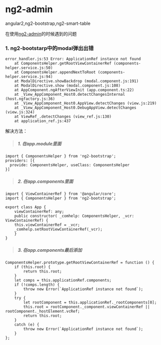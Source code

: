 # ng2-admin
angular2,ng2-bootstrap,ng2-smart-table

在使用[ng2-admin](https://akveo.github.io/ng2-admin/articles/001-getting-started/)的时候遇到的问题

### 1.  ng2-bootstarp中的modal弹出出错

```
error_handler.js:53 Error: ApplicationRef instance not found
    at ComponentsHelper.getRootViewContainerRef (components-helper.service.js:50)
    at ComponentsHelper.appendNextToRoot (components-helper.service.js:94)
    at ModalDirective.showBackdrop (modal.component.js:191)
    at ModalDirective.show (modal.component.js:108)
    at AppComponent.ngAfterViewInit (app.component.ts:22)
    at _View_AppComponent_Host0.detectChangesInternal (host.ngfactory.js:36)
    at _View_AppComponent_Host0.AppView.detectChanges (view.js:219)
    at _View_AppComponent_Host0.DebugAppView.detectChanges (view.js:324)
    at ViewRef_.detectChanges (view_ref.js:130)
    at application_ref.js:437
```

解决方法：

>##### 1.  在app.module里面

```
import { ComponentsHelper } from 'ng2-bootstrap';
providers: [{
  provide: ComponentsHelper, useClass: ComponentsHelper
}]
```
>##### 2.  在app.components里面

```
import { ViewContainerRef } from '@angular/core';
import { ComponentsHelper } from 'ng2-bootstrap';

export class App {
    viewContainerRef: any;
    public constructor( _comhelp: ComponentsHelper, _vcr: ViewContainerRef) {
    this.viewContainerRef = _vcr;
    _comhelp.setRootViewContainerRef(_vcr);
    }
}
```

>##### 3.  在app.components最后添加


```
ComponentsHelper.prototype.getRootViewContainerRef = function () {
    if (this.root) {
        return this.root;
    }
    let comps = this.applicationRef.components;
    if (!comps.length) {
        throw new Error(`ApplicationRef instance not found`);
    }
    try {
        let rootComponent = this.applicationRef._rootComponents[0];
        this.root = rootComponent._component.viewContainerRef || rootComponent._hostElement.vcRef;
        return this.root;
    }
    catch (e) {
        throw new Error(`ApplicationRef instance not found`);
    }
};
```
